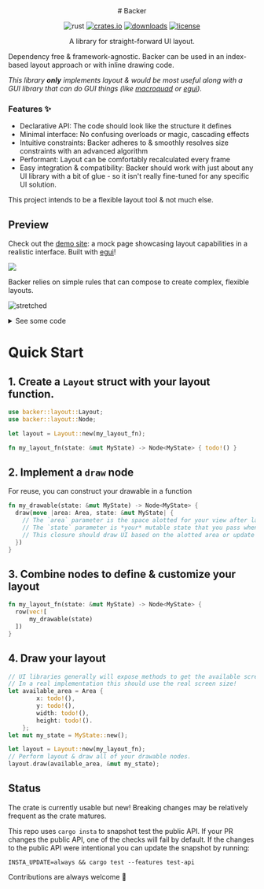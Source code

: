 <div align="center">
# Backer

![rust](https://github.com/cyypherus/backer/actions/workflows/rust.yml/badge.svg)
[![crates.io](https://img.shields.io/crates/v/backer.svg)](https://crates.io/crates/backer)
[![downloads](https://img.shields.io/crates/d/backer.svg)](https://crates.io/crates/backer)
[![license](https://img.shields.io/crates/l/backer.svg)](https://github.com/cyypherus/backer/blob/main/LICENSE)

A library for straight-forward UI layout.

</div>

Dependency free & framework-agnostic. Backer can be used in an index-based layout approach or with inline drawing code.

_This library **only** implements layout & would be most useful along with a GUI library that can do GUI things (like [macroquad](https://github.com/not-fl3/macroquad) or [egui](https://github.com/emilk/egui))._

### Features ✨

- Declarative API: The code should look like the structure it defines
- Minimal interface: No confusing overloads or magic, cascading effects
- Intuitive constraints: Backer adheres to & smoothly resolves size constraints with an advanced algorithm
- Performant: Layout can be comfortably recalculated every frame
- Easy integration & compatibility: Backer should work with just about any UI library with a bit of glue - so it isn't really fine-tuned for any specific UI solution.

This project intends to be a flexible layout tool & not much else.

## Preview

Check out the [demo site](https://cyypherus.github.io/backer/): a mock page showcasing layout capabilities in a realistic interface. Built with [egui](https://github.com/emilk/egui)!

[<img src="https://github.com/user-attachments/assets/71c2e83c-67e0-46e9-9bb8-d3bc5926c973">](https://cyypherus.github.io/backer/)

Backer relies on simple rules that can compose to create complex, flexible layouts.

![stretched](https://github.com/user-attachments/assets/81fd3e70-a504-49c7-92b6-f4c6b05a5371)

<details>
<summary>See some code</summary>

```rust
    column_spaced(
        10.,
        vec![
            draw_a(ui),
            row_spaced(
                10.,
                vec![
                    draw_b(ui).width(180.).align(Align::Leading),
                    column_spaced(10., vec![draw_a(ui), draw_b(ui), draw_c(ui)]),
                ],
            ),
            draw_c(ui),
        ],
    )
    .pad(10.)
```

</details>

# Quick Start

## 1. Create a `Layout` struct with your layout function.

```rust
use backer::layout::Layout;
use backer::layout::Node;

let layout = Layout::new(my_layout_fn);

fn my_layout_fn(state: &mut MyState) -> Node<MyState> { todo!() }
```

## 2. Implement a `draw` node

For reuse, you can construct your drawable in a function

```rust
fn my_drawable(state: &mut MyState) -> Node<MyState> {
  draw(move |area: Area, state: &mut MyState| {
    // The `area` parameter is the space alotted for your view after layout is calculated
    // The `state` parameter is *your* mutable state that you pass when you call layout.
    // This closure should draw UI based on the alotted area or update state so that drawing can be performed later.
  })
}
```

## 3. Combine nodes to define & customize your layout

```rust
fn my_layout_fn(state: &mut MyState) -> Node<MyState> {
  row(vec![
      my_drawable(state)
  ])
}
```

## 4. Draw your layout

```rust
// UI libraries generally will expose methods to get the available screen size
// In a real implementation this should use the real screen size!
let available_area = Area {
        x: todo!(),
        y: todo!(),
        width: todo!(),
        height: todo!().
    };
let mut my_state = MyState::new();

let layout = Layout::new(my_layout_fn);
// Perform layout & draw all of your drawable nodes.
layout.draw(available_area, &mut my_state);
```

## Status

The crate is currently usable but new! Breaking changes may be relatively frequent as the crate matures.

This repo uses `cargo insta` to snapshot test the public API.
If your PR changes the public API, one of the checks will fail by default.
If the changes to the public API were intentional you can update the snapshot by running:

`INSTA_UPDATE=always && cargo test --features test-api`

Contributions are always welcome 🤗
